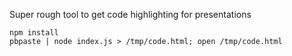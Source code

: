 Super rough tool to get code highlighting for presentations
```
npm install
pbpaste | node index.js > /tmp/code.html; open /tmp/code.html
```
